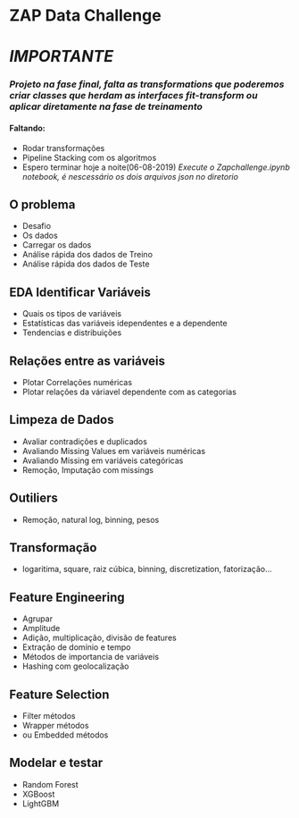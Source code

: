# ZAP Data Challenge
# *IMPORTANTE*
### *Projeto na fase final, falta as transformations que poderemos criar classes que herdam as interfaces fit-transform ou aplicar diretamente na fase de treinamento*
#### Faltando: 
- Rodar transformações
- Pipeline Stacking com os algoritmos
- Espero terminar hoje a noite(06-08-2019)
*Execute o Zapchallenge.ipynb notebook, é nescessário os dois arquivos json no diretorio*

## O problema
- Desafio
- Os dados
- Carregar os dados
- Análise rápida dos dados de Treino
- Análise rápida dos dados de Teste

## EDA Identificar Variáveis
- Quais os tipos de variáveis
- Estatísticas das variáveis idependentes e a dependente
- Tendencias e distribuições

## Relações entre as variáveis
- Plotar Correlações numéricas
- Plotar relações da váriavel dependente com as categorias

## Limpeza de Dados
- Avaliar contradições e duplicados
- Avaliando Missing Values em variáveis numéricas
- Avaliando Missing em variáveis categóricas
- Remoção, Imputação com missings

## Outiliers
- Remoção, natural log, binning, pesos

## Transformação 
- logaritima, square, raiz cúbica, binning, discretization, fatorização...

## Feature Engineering
- Agrupar 
- Amplitude
- Adição, multiplicação, divisão de features
- Extração de domínio e tempo
- Métodos de importancia de variáveis
- Hashing com geolocalização

## Feature Selection
- Filter métodos
- Wrapper métodos
- ou Embedded métodos

## Modelar e testar
- Random Forest
- XGBoost
- LightGBM
